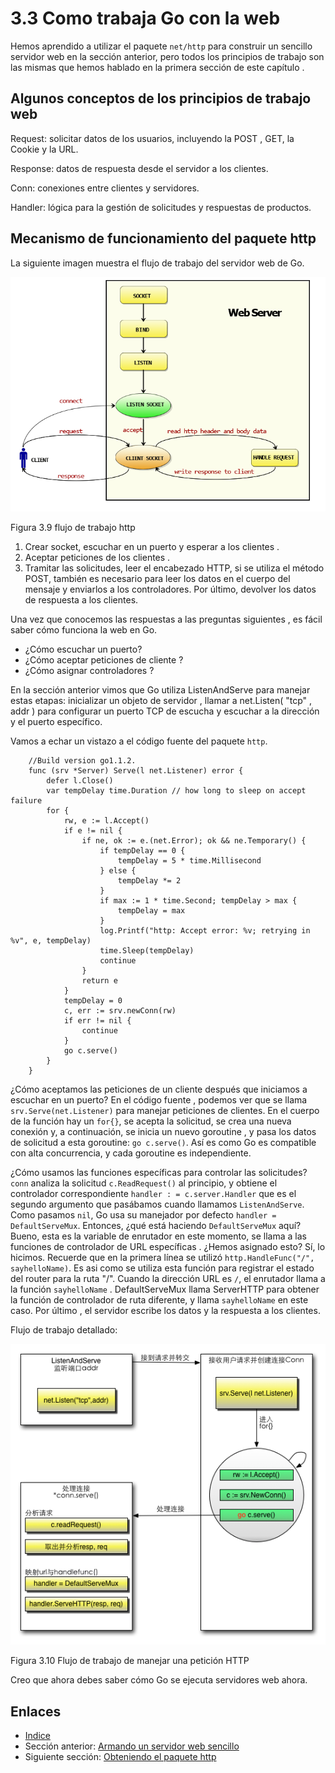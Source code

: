 # 3.3 Como trabaja Go con la web

Hemos aprendido a utilizar el paquete `net/http` para construir un sencillo servidor web en la sección anterior, pero todos los principios de trabajo son las mismas que hemos hablado en la primera sección de este capítulo .

## Algunos conceptos de los principios de trabajo web

Request: solicitar datos de los usuarios, incluyendo la POST , GET, la Cookie y la URL.

Response: datos de respuesta desde el servidor a los clientes.

Conn: conexiones entre clientes y servidores.

Handler: lógica para la gestión de solicitudes y respuestas de productos.

## Mecanismo de funcionamiento del paquete http

La siguiente imagen muestra  el flujo de trabajo del servidor web de Go.

![](images/3.3.http.png?raw=true)

Figura 3.9 flujo de trabajo http

1. Crear socket, escuchar en un puerto y esperar a los clientes .
2. Aceptar peticiones de los clientes .
3. Tramitar las solicitudes, leer el encabezado HTTP, si se utiliza el método POST, también es necesario para leer los datos en el cuerpo del mensaje y enviarlos a los controladores. Por último, devolver los datos de respuesta a los clientes.

Una vez que conocemos las respuestas a las preguntas siguientes , es fácil saber cómo funciona la web en Go.

- ¿Cómo escuchar un puerto?
- ¿Cómo aceptar peticiones de cliente ?
- ¿Cómo asignar controladores ?

En la sección anterior vimos que Go utiliza ListenAndServe para manejar estas etapas: inicializar un objeto de servidor , llamar a net.Listen( "tcp" , addr ) para configurar un puerto TCP de escucha y escuchar a la dirección y el puerto específico.

Vamos a echar un vistazo a el código fuente del paquete `http`.
```
    //Build version go1.1.2.
    func (srv *Server) Serve(l net.Listener) error {
        defer l.Close()
        var tempDelay time.Duration // how long to sleep on accept failure
        for {
            rw, e := l.Accept()
            if e != nil {
                if ne, ok := e.(net.Error); ok && ne.Temporary() {
                    if tempDelay == 0 {
                        tempDelay = 5 * time.Millisecond
                    } else {
                        tempDelay *= 2
                    }
                    if max := 1 * time.Second; tempDelay > max {
                        tempDelay = max
                    }
                    log.Printf("http: Accept error: %v; retrying in %v", e, tempDelay)
                    time.Sleep(tempDelay)
                    continue
                }
                return e
            }
            tempDelay = 0
            c, err := srv.newConn(rw)
            if err != nil {
                continue
            }
            go c.serve()
        }
    }
```

¿Cómo aceptamos las peticiones de un cliente después que iniciamos a escuchar en un puerto? En el código fuente , podemos ver que se llama `srv.Serve(net.Listener)` para manejar peticiones de clientes. En el cuerpo de la función hay un `for{}`, se acepta la solicitud, se crea una nueva conexión y, a continuación, se inicia un nuevo goroutine , y pasa los datos de solicitud a esta goroutine: `go c.serve()`. Así es como Go es compatible con alta concurrencia, y cada goroutine es independiente.

¿Cómo usamos las funciones específicas para controlar las solicitudes? `conn` analiza la solicitud `c.ReadRequest()` al principio, y obtiene el controlador correspondiente `handler : = c.server.Handler` que es el segundo argumento que pasábamos cuando llamamos `ListenAndServe`. Como pasamos `nil`,  Go usa su manejador por defecto `handler = DefaultServeMux`. Entonces, ¿qué está haciendo `DefaultServeMux` aquí? Bueno, esta es la variable de enrutador en este momento, se llama a las funciones de controlador de URL específicas . ¿Hemos asignado esto? Sí, lo hicimos. Recuerde que en la primera línea se utilizó `http.HandleFunc("/", sayhelloName)`. Es asi como se utiliza esta función para registrar el estado del router para la ruta "/". Cuando la dirección URL es `/`, el enrutador llama a la función `sayhelloName` . DefaultServeMux llama ServerHTTP para obtener la función de controlador de ruta diferente, y llama `sayhelloName` en este caso. Por último , el servidor escribe los datos y la respuesta a los clientes.

Flujo de trabajo detallado:

![](images/3.3.illustrator.png?raw=true)

Figura 3.10 Flujo de trabajo de manejar una petición HTTP

Creo que ahora debes saber cómo Go se ejecuta servidores web ahora.

## Enlaces

- [Indice](preface.md)
- Sección anterior: [Armando un servidor web sencillo](03.2.md)
- Siguiente sección: [Obteniendo el paquete http](03.4.md)
